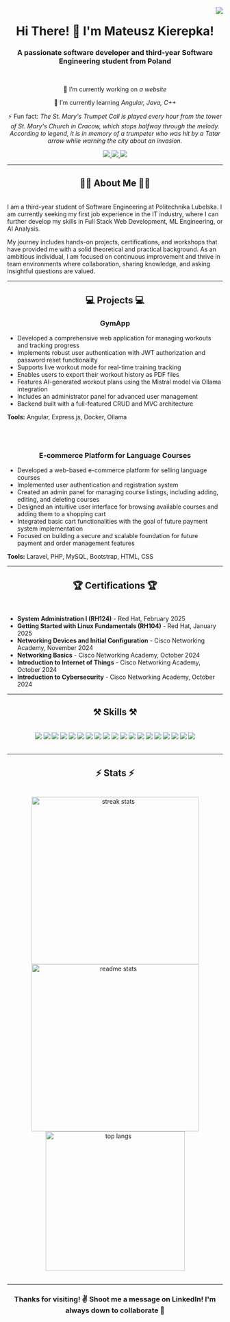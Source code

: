 <img align="right" src="https://visitor-badge.laobi.icu/badge?page_id=MateuszKierepka.MateuszKierepka" />

<h1 align="center">
    Hi There! 👋  
    I'm Mateusz Kierepka!
</h1>

<h3 align="center">A passionate software developer and third-year Software Engineering student from Poland</h3>

<br/>

<div align="center">
 
 🔭 I’m currently working on *a website*
 
 🌱 I’m currently learning *Angular, Java, C++*

⚡ Fun fact: *The St. Mary's Trumpet Call is played every hour from the tower of St. Mary's Church in Cracow, which stops halfway through the melody. According to legend, it is in memory of a trumpeter who was hit by a Tatar arrow while warning the city about an invasion.*

</div>
 
<div align="center"> 
  <a href="mailto:mateusz.kierepka03@gmail.com">
    <img src="https://img.shields.io/badge/Gmail-333333?style=for-the-badge&logo=gmail&logoColor=red" />
  </a>
  <a href="https://www.linkedin.com/in/mateusz-kierepka03" target="_blank">
    <img src="https://img.shields.io/badge/LinkedIn-0077B5?style=for-the-badge&logo=linkedin&logoColor=white" target="_blank" />
  </a>
  <a href="https://www.facebook.com/mateusz.kierepka.90" target="_blank">
     <img src="https://img.shields.io/badge/Facebook-1877F2?style=for-the-badge&logo=facebook&logoColor=white" />
  </a>
</div>

<hr/>

<h2 align="center">👨‍💻 About Me 👨‍💻</h2>
<br/>
<div>
    I am a third-year student of Software Engineering at Politechnika Lubelska. I am currently seeking my first job experience in the IT industry, where I can further develop my skills in Full Stack Web Development, ML Engineering, or AI Analysis.
</div>

<p>
    My journey includes hands-on projects, certifications, and workshops that have provided me with a solid theoretical and practical background. As an ambitious individual, I am focused on continuous improvement and thrive in team environments where collaboration, sharing knowledge, and asking insightful questions are valued.
</p>

<hr/>

<h2 align="center">💻 Projects 💻</h2>

<h3 align="center">GymApp</h3>
<ul>
  <li>Developed a comprehensive web application for managing workouts and tracking progress</li>
  <li>Implements robust user authentication with JWT authorization and password reset functionality</li>
  <li>Supports live workout mode for real-time training tracking</li>
  <li>Enables users to export their workout history as PDF files</li>
  <li>Features AI-generated workout plans using the Mistral model via Ollama integration</li>
  <li>Includes an administrator panel for advanced user management</li>
  <li>Backend built with a full-featured CRUD and MVC architecture</li>
</ul>
<strong>Tools:</strong> Angular, Express.js, Docker, Ollama

<br/><br/>

<h3 align="center">E-commerce Platform for Language Courses</h3>
<ul>
  <li>Developed a web-based e-commerce platform for selling language courses</li>
  <li>Implemented user authentication and registration system</li>
  <li>Created an admin panel for managing course listings, including adding, editing, and deleting courses</li>
  <li>Designed an intuitive user interface for browsing available courses and adding them to a shopping cart</li>
  <li>Integrated basic cart functionalities with the goal of future payment system implementation</li>
  <li>Focused on building a secure and scalable foundation for future payment and order management features</li>
</ul>
<strong>Tools:</strong> Laravel, PHP, MySQL, Bootstrap, HTML, CSS

<hr/>

<h2 align="center">🏆 Certifications 🏆</h2>
<br/>
<ul>
    <li><strong>System Administration I (RH124)</strong> - Red Hat, February 2025</li>
    <li><strong>Getting Started with Linux Fundamentals (RH104)</strong> - Red Hat, January 2025</li>
    <li><strong>Networking Devices and Initial Configuration</strong> - Cisco Networking Academy, November 2024</li>
    <li><strong>Networking Basics</strong> - Cisco Networking Academy, October 2024</li>
    <li><strong>Introduction to Internet of Things</strong> - Cisco Networking Academy, October 2024</li>
    <li><strong>Introduction to Cybersecurity</strong> - Cisco Networking Academy, October 2024</li>
</ul>

<hr/>

<h2 align="center">⚒️ Skills ⚒️</h2>
<br/>
<div align="center">
    <img src="https://img.shields.io/badge/Java-ED8B00?style=for-the-badge&logo=java&logoColor=white" />
    <img src="https://img.shields.io/badge/C++-00599C?style=for-the-badge&logo=cplusplus&logoColor=white" />
    <img src="https://img.shields.io/badge/Python-3776AB?style=for-the-badge&logo=python&logoColor=white" />
    <img src="https://img.shields.io/badge/Angular-DD0031?style=for-the-badge&logo=angular&logoColor=white" />
    <img src="https://img.shields.io/badge/Linux-FCC624?style=for-the-badge&logo=linux&logoColor=black" />
    <img src="https://img.shields.io/badge/MySQL-4479A1?style=for-the-badge&logo=mysql&logoColor=white" />
    <img src="https://img.shields.io/badge/HTML5-E34F26?style=for-the-badge&logo=html5&logoColor=white" />
    <img src="https://img.shields.io/badge/CSS3-1572B6?style=for-the-badge&logo=css3&logoColor=white" />
    <img src="https://img.shields.io/badge/JavaScript-F7DF1E?style=for-the-badge&logo=javascript&logoColor=black" />
    <img src="https://img.shields.io/badge/PHP-777BB4?style=for-the-badge&logo=php&logoColor=white" />
    <img src="https://img.shields.io/badge/TypeScript-007ACC?style=for-the-badge&logo=typescript&logoColor=white" />
    <img src="https://img.shields.io/badge/Swift-FA7343?style=for-the-badge&logo=swift&logoColor=white" />
    <img src="https://img.shields.io/badge/Bash-4EAA25?style=for-the-badge&logo=gnubash&logoColor=white" />
    <img src="https://img.shields.io/badge/MongoDB-47A248?style=for-the-badge&logo=mongodb&logoColor=white" />
    <img src="https://img.shields.io/badge/Apache-D22128?style=for-the-badge&logo=apache&logoColor=white" />
    <img src="https://img.shields.io/badge/Docker-2496ED?style=for-the-badge&logo=docker&logoColor=white" />
    <img src="https://img.shields.io/badge/Node.js-339933?style=for-the-badge&logo=nodedotjs&logoColor=white" />
    <img src="https://img.shields.io/badge/Laravel-FF2D20?style=for-the-badge&logo=laravel&logoColor=white" />
    <img src="https://img.shields.io/badge/Git-F05032?style=for-the-badge&logo=git&logoColor=white" />
</div>

<br/>
<hr/>

<h2 align="center">⚡ Stats ⚡</h2>
<br>
<div align="center">
  <img width=390 src="https://github-readme-streak-stats.herokuapp.com/?user=MateuszKierepka&count_private=true&theme=react&border_radius=10" alt="streak stats"/>
  <img width=390 src="https://github-readme-stats.vercel.app/api?username=MateuszKierepka&count_private=true&show_icons=true&theme=react&rank_icon=github&border_radius=10" alt="readme stats" />
  <br/>
  <img width=325 align="center" src="https://github-readme-stats.vercel.app/api/top-langs/?username=MateuszKierepka&langs_count=8&layout=compact&theme=react&border_radius=10&size_weight=0.5&count_weight=0.5" alt="top langs" />
</div>

<br/>

<hr/>

<h3 align="center">
    Thanks for visiting! ✌️  
    Shoot me a message on LinkedIn!  
    I'm always down to collaborate 🙂
</h3>

<br/>
